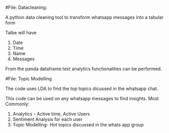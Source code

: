 


#File: Datacleaning:

A python data cleaning tool to transform whatsapp messages into a tabular form

Talbe will have
1. Date
2. Time
3. Name
4. Messages

From the panda dataframe text analytics functionalities can be performed.

#File: Topic Modelling

The code uses LDA to find the top topics dicussed in the whatsapp chat.


This code can be used on any whatsapp messages to find insights. Most Commonly:
1. Analytics - Active time,  Active Users
2. Sentiment Analysis for each user
3. Topic Modelling- Hot topics discussed in the whats app group
